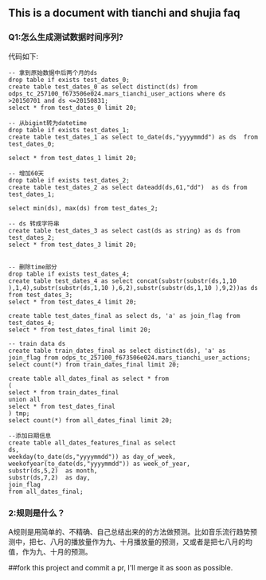 ## This is a document with tianchi and shujia faq

### Q1:怎么生成测试数据时间序列?

代码如下:

    -- 拿到原始数据中后两个月的ds
    drop table if exists test_dates_0;
    create table test_dates_0 as select distinct(ds) from odps_tc_257100_f673506e024.mars_tianchi_user_actions where ds >20150701 and ds <=20150831;
    select * from test_dates_0 limit 20;
    
    -- 从bigint转为datetime
    drop table if exists test_dates_1;
    create table test_dates_1 as select to_date(ds,"yyyymmdd") as ds  from test_dates_0;
    
    select * from test_dates_1 limit 20;
    
    -- 增加60天
    drop table if exists test_dates_2;
    create table test_dates_2 as select dateadd(ds,61,"dd")  as ds from test_dates_1;
    
    select min(ds), max(ds) from test_dates_2;
    
    -- ds 转成字符串
    create table test_dates_3 as select cast(ds as string) as ds from test_dates_2;
    select * from test_dates_3 limit 20;
    
    
    -- 删除time部分
    drop table if exists test_dates_4;
    create table test_dates_4 as select concat(substr(substr(ds,1,10 ),1,4),substr(substr(ds,1,10 ),6,2),substr(substr(ds,1,10 ),9,2))as ds from test_dates_3;
    select * from test_dates_4 limit 20;
    
    create table test_dates_final as select ds, 'a' as join_flag from test_dates_4;
    select * from test_dates_final limit 20;
    
    -- train data ds
    create table train_dates_final as select distinct(ds), 'a' as join_flag from odps_tc_257100_f673506e024.mars_tianchi_user_actions;
    select count(*) from train_dates_final limit 20;
    
    create table all_dates_final as select * from
    (
    select * from train_dates_final
    union all
    select * from test_dates_final
    ) tmp;
    select count(*) from all_dates_final limit 20;
    
    --添加日期信息
    create table all_dates_features_final as select 
    ds, 
    weekday(to_date(ds,"yyyymmdd")) as day_of_week, 
    weekofyear(to_date(ds,"yyyymmdd")) as week_of_year,
    substr(ds,5,2)  as month,
    substr(ds,7,2)  as day,
    join_flag
    from all_dates_final;

### 2:规则是什么？
A规则是用简单的、不精确、自己总结出来的的方法做预测。比如音乐流行趋势预测中，把七、八月的播放量作为九、十月播放量的预测，又或者是把七八月的均值，作为九、十月的预测。





##fork this project and commit a pr, I'll merge it as soon as possible.